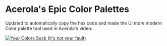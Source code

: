 # Acerola's Epic Color Palettes

Updated to automatically copy the hex code and made the UI more modern
Color palette tool used in Acerola's video:

[![Your Colors Suck (it's not your fault)](https://github.com/evannorton/Acerolas-Epic-Color-Palettes/assets/35230033/b15e985a-d5eb-47c8-9df3-3aa73e1a7b69)](https://www.youtube.com/watch?v=fv-wlo8yVhk)
